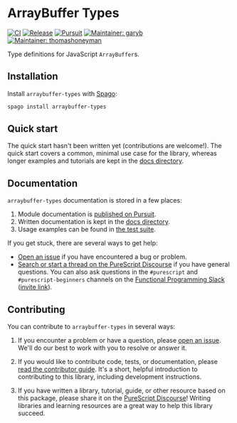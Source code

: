 # ArrayBuffer Types

[![CI](https://github.com/purescript-contrib/purescript-arraybuffer-types/workflows/CI/badge.svg?branch=main)](https://github.com/purescript-contrib/purescript-arraybuffer-types/actions?query=workflow%3ACI+branch%3Amain)
[![Release](https://img.shields.io/github/release/purescript-contrib/purescript-arraybuffer-types.svg)](https://github.com/purescript-contrib/purescript-arraybuffer-types/releases)
[![Pursuit](https://pursuit.purescript.org/packages/purescript-arraybuffer-types/badge)](https://pursuit.purescript.org/packages/purescript-arraybuffer-types)
[![Maintainer: garyb](https://img.shields.io/badge/maintainer-garyb-teal.svg)](https://github.com/garyb)
[![Maintainer: thomashoneyman](https://img.shields.io/badge/maintainer-thomashoneyman-teal.svg)](https://github.com/thomashoneyman)

Type definitions for JavaScript `ArrayBuffer`s.

## Installation

Install `arraybuffer-types` with [Spago](https://github.com/purescript/spago):

```sh
spago install arraybuffer-types
```

## Quick start

The quick start hasn't been written yet (contributions are welcome!). The quick start covers a common, minimal use case for the library, whereas longer examples and tutorials are kept in the [docs directory](./docs).

## Documentation

`arraybuffer-types` documentation is stored in a few places:

1. Module documentation is [published on Pursuit](https://pursuit.purescript.org/packages/purescript-arraybuffer-types).
2. Written documentation is kept in the [docs directory](./docs).
3. Usage examples can be found in [the test suite](./test).

If you get stuck, there are several ways to get help:

- [Open an issue](https://github.com/purescript-contrib/purescript-arraybuffer-types/issues) if you have encountered a bug or problem.
- [Search or start a thread on the PureScript Discourse](https://discourse.purescript.org) if you have general questions. You can also ask questions in the `#purescript` and `#purescript-beginners` channels on the [Functional Programming Slack](https://functionalprogramming.slack.com) ([invite link](https://fpchat-invite.herokuapp.com/)).

## Contributing

You can contribute to `arraybuffer-types` in several ways:

1. If you encounter a problem or have a question, please [open an issue](https://github.com/purescript-contrib/purescript-arraybuffer-types/issues). We'll do our best to work with you to resolve or answer it.

2. If you would like to contribute code, tests, or documentation, please [read the contributor guide](./CONTRIBUTING.md). It's a short, helpful introduction to contributing to this library, including development instructions.

3. If you have written a library, tutorial, guide, or other resource based on this package, please share it on the [PureScript Discourse](https://discourse.purescript.org)! Writing libraries and learning resources are a great way to help this library succeed.
